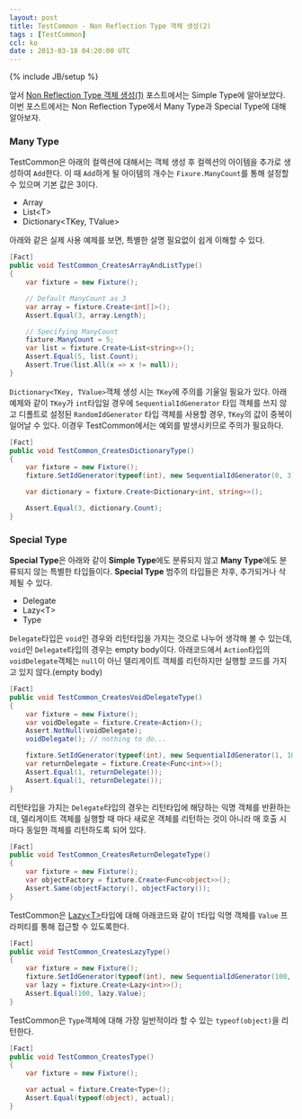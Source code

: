 ```yaml
---
layout: post
title: TestCommon - Non Reflection Type 객체 생성(2)
tags : [TestCommon]
ccl: ko
date : 2013-03-18 04:20:00 UTC
---
```

{% include JB/setup %}

앞서 [Non Reflection Type 객체 생성(1)](#2013-03-15-TestCommon-Non-Reflection-Type-객체-생성-1) 포스트에서는 Simple Type에 알아보았다.
이번 포스트에서는 Non Reflection Type에서 Many Type과 Special Type에 대해 알아보자.

### Many Type

TestCommon은 아래의 컬렉션에 대해서는 객체 생성 후 컬렉션의 아이템을 추가로 생성하여 `Add`한다.
이 때 `Add`하게 될 아이템의 개수는 `Fixure.ManyCount`를 통해 설정할 수 있으며 기본 값은 3이다.

*   Array
*   List\<T\>
*   Dictionary\<TKey, TValue\>

아래와 같은 실제 사용 예제를 보면, 특별한 설명 필요없이 쉽게 이해할 수 있다.

```c#
[Fact]
public void TestCommon_CreatesArrayAndListType()
{
    var fixture = new Fixture();

    // Default ManyCount as 3
    var array = fixture.Create<int[]>();
    Assert.Equal(3, array.Length);

    // Specifying ManyCount
    fixture.ManyCount = 5;
    var list = fixture.Create<List<string>>();
    Assert.Equal(5, list.Count);
    Assert.True(list.All(x => x != null));
}
```

`Dictionary<TKey, TValue>`객체 생성 시는 `TKey`에 주의를 기울일 필요가 있다.
아래 예제와 같이 `TKey`가 `int`타입일 경우에 `SequentialIdGenerator` 타입 객체를 쓰지 않고
디폴트로 설정된 `RandomIdGenerator` 타입 객체를 사용할 경우, `TKey`의 값이 중복이 일어날 수 있다.
이경우 TestCommon에서는 예외를 발생시키므로 주의가 필요하다.

```c#
[Fact]
public void TestCommon_CreatesDictionaryType()
{
    var fixture = new Fixture();
    fixture.SetIdGenerator(typeof(int), new SequentialIdGenerator(0, 3));

    var dictionary = fixture.Create<Dictionary<int, string>>();

    Assert.Equal(3, dictionary.Count);
}
```

<!-- break -->


### Special Type
**Special Type**은 아래와 같이 **Simple Type**에도 분류되지 않고 **Many Type**에도 분류되지 않는 특별한 타입들이다.
**Special Type** 범주의 타입들은 차후, 추가되거나 삭제될 수 있다.

*   Delegate
*   Lazy\<T\>
*   Type

`Delegate`타입은 `void`인 경우와 리턴타입을 가지는 것으로 나누어 생각해 볼 수 있는데,
`void`인 `Delegate`타입의 경우는 empty body이다.
아래코드에서 `Action`타입의 `voidDelegate`객체는 `null`이 아닌 델리게이트 객체를 리턴하지만
실행할 코드를 가지고 있지 않다.(empty body)

```c#
[Fact]
public void TestCommon_CreatesVoidDelegateType()
{
    var fixture = new Fixture();
    var voidDelegate = fixture.Create<Action>();
    Assert.NotNull(voidDelegate);
    voidDelegate(); // nothing to do...

    fixture.SetIdGenerator(typeof(int), new SequentialIdGenerator(1, 10));
    var returnDelegate = fixture.Create<Func<int>>();
    Assert.Equal(1, returnDelegate());
    Assert.Equal(1, returnDelegate());
}
```

리턴타입을 가지는 `Delegate`타입의 경우는 리턴타입에 해당하는 익명 객체를 반환하는데,
델리게이트 객체를 실행할 때 마다 새로운 객체를 리턴하는 것이 아니라 매 호출 시마다 동일한 객체를 리턴하도록 되어 있다.

```c#
[Fact]
public void TestCommon_CreatesReturnDelegateType()
{
    var fixture = new Fixture();
    var objectFactory = fixture.Create<Func<object>>();
    Assert.Same(objectFactory(), objectFactory());
}
```

TestCommon은 [Lazy\<T\>]타입에 대해 아래코드와 같이 `T`타입 익명 객체를 `Value` 프라퍼티를 통해 접근할 수 있도록한다.

```c#
[Fact]
public void TestCommon_CreatesLazyType()
{
    var fixture = new Fixture();
    fixture.SetIdGenerator(typeof(int), new SequentialIdGenerator(100, 1000));
    var lazy = fixture.Create<Lazy<int>>();
    Assert.Equal(100, lazy.Value);
}
```

TestCommon은 `Type`객체에 대해 가장 일반적이라 할 수 있는 `typeof(object)`을 리턴한다.

```c#
[Fact]
public void TestCommon_CreatesType()
{
    var fixture = new Fixture();

    var actual = fixture.Create<Type>();
    Assert.Equal(typeof(object), actual);
}
```

[Lazy\<T\>]: http://msdn.microsoft.com/en-us/library/dd642331.aspx
